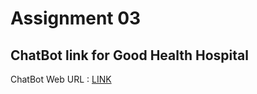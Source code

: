 # Assignment 03 
## ChatBot link for Good Health Hospital

ChatBot Web URL : [LINK]([https://web-chat.global.assistant.watson.appdomain.cloud/preview.html?backgroundImageURL=https%3A%2F%2Fau-syd.assistant.watson.cloud.ibm.com%2Fpublic%2Fimages%2Fupx-ff405e1f-2e72-4e71-a281-4ff48c3d5b48%3A%3A860d93b6-334a-4082-acd7-3232ed483226&integrationID=ad23f1e9-cd02-4747-b7cb-e6967ab25694&region=au-syd&serviceInstanceID=ff405e1f-2e72-4e71-a281-4ff48c3d5b48](https://web-chat.global.assistant.watson.appdomain.cloud/preview.html?backgroundImageURL=https%3A%2F%2Fau-syd.assistant.watson.cloud.ibm.com%2Fpublic%2Fimages%2Fupx-1f5cbfd8-c9b4-46a2-9cae-7e22b047e746%3A%3A638248e6-ac95-40e7-9a39-d28fb0c3666e&integrationID=d1376115-1e56-4d22-967b-ba6adf8fd106&region=au-syd&serviceInstanceID=1f5cbfd8-c9b4-46a2-9cae-7e22b047e746))
